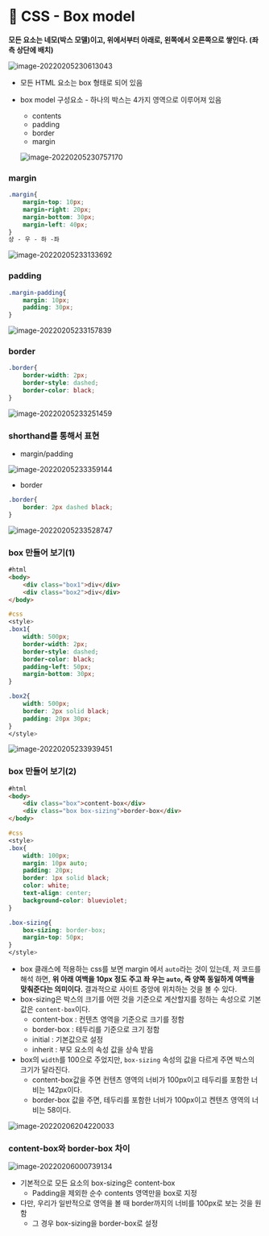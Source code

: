 # 🌱 CSS - Box model

**모든 요소는 네모(박스 모델)이고, 위에서부터 아래로, 왼쪽에서 오른쪽으로 쌓인다. (좌측 상단에 배치)**

![image-20220205230613043](CSS_Box_model.assets/image-20220205230613043.png)

- 모든 HTML 요소는 box 형태로 되어 있음

- box model 구성요소 - 하나의 박스는 4가지 영역으로 이루어져 있음

  - contents
  - padding
  - border
  - margin

  ![image-20220205230757170](CSS_Box_model.assets/image-20220205230757170.png)

### margin

```css
.margin{
    margin-top: 10px;
    margin-right: 20px;
    margin-bottom: 30px;
    margin-left: 40px;
}
상 - 우 - 하 -좌
```

![image-20220205233133692](CSS_Box_model.assets/image-20220205233133692.png)



### padding

```css
.margin-padding{
    margin: 10px;
    padding: 30px;
}
```

![image-20220205233157839](CSS_Box_model.assets/image-20220205233157839.png)

### border

```css
.border{
    border-width: 2px;
    border-style: dashed;
    border-color: black;
}
```

![image-20220205233251459](CSS_Box_model.assets/image-20220205233251459.png)

### shorthand를 통해서 표현

- margin/padding

![image-20220205233359144](CSS_Box_model.assets/image-20220205233359144.png)

- border

```css
.border{
    border: 2px dashed black;
}
```

![image-20220205233528747](CSS_Box_model.assets/image-20220205233528747.png)

### box 만들어 보기(1)

```html
#html
<body>
    <div class="box1">div</div>
    <div class="box2">div</div>
</body>
```

```css
#css
<style>
.box1{
    width: 500px;
    border-width: 2px;
    border-style: dashed;
    border-color: black;
    padding-left: 50px;
    margin-bottom: 30px;
}

.box2{
    width: 500px;
    border: 2px solid black;
    padding: 20px 30px;
}
</style>
```

![image-20220205233939451](CSS_Box_model.assets/image-20220205233939451.png)

### box 만들어 보기(2)

```html
#html
<body>
    <div class="box">content-box</div>
    <div class="box box-sizing">border-box</div>
</body>
```

```css
#css
<style>
.box{
    width: 100px;
    margin: 10px auto;
    padding: 20px;
    border: 1px solid black;
    color: white;
    text-align: center;
    background-color: blueviolet;
}

.box-sizing{
    box-sizing: border-box;
    margin-top: 50px;
}
</style>
```

- box 클래스에 적용하는 css를 보면 margin 에서 `auto`라는 것이 있는데, 저 코드를 해석 하면, **위 아래 여백을 10px 정도 주고 좌 우는 `auto`, 즉 양쪽 동일하게 여백을 맞춰준다는 의미이다.** 결과적으로 사이트 중앙에 위치하는 것을 볼 수 있다. 
- box-sizing은 박스의 크기를 어떤 것을 기준으로 계산할지를 정하는 속성으로 기본값은 `content-box`이다.
  - content-box : 컨텐츠 영역을 기준으로 크기를 정함
  - border-box : 테두리를 기준으로 크기 정함
  - initial : 기본값으로 설정
  - inherit : 부모 요소의 속성 값을 상속 받음
- box의 `width`를 100으로 주었지만, `box-sizing` 속성의 값을 다르게 주면 박스의 크기가 달라진다.
  - content-box값을 주면 컨텐츠 영역의 너비가 100px이고 테두리를 포함한 너비는 142px이다.
  - border-box 값을 주면, 테두리를 포함한 너비가 100px이고 켄텐츠 영역의 너비는 58이다. 

![image-20220206204220033](CSS_Box_model.assets/image-20220206204220033.png)

### content-box와 border-box 차이

![image-20220206000739134](CSS_Box_model.assets/image-20220206000739134.png)

- 기본적으로 모든 요소의 box-sizing은 content-box
  - Padding을 제외한 순수 contents 영역만을 box로 지정
- 다만, 우리가 일반적으로 영역을 볼 때 border까지의 너비를 100px로 보는 것을 원함
  - 그 경우 box-sizing을 border-box로 설정 